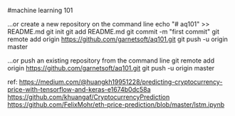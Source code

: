 #machine learning 101

…or create a new repository on the command line
echo "# aq101" >> README.md
git init
git add README.md
git commit -m "first commit"
git remote add origin https://github.com/garnetsoft/aq101.git
git push -u origin master

…or push an existing repository from the command line
git remote add origin https://github.com/garnetsoft/aq101.git
git push -u origin master

ref:
https://medium.com/@huangkh19951228/predicting-cryptocurrency-price-with-tensorflow-and-keras-e1674b0dc58a
https://github.com/khuangaf/CryptocurrencyPrediction
https://github.com/FelixMohr/eth-price-prediction/blob/master/lstm.ipynb
